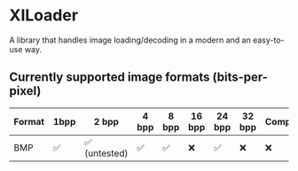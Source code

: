 # XILoader
A library that handles image loading/decoding in a modern and an easy-to-use way.
## Currently supported image formats (bits-per-pixel)

| Format | 1bpp | 2 bpp| 4 bpp| 8 bpp| 16 bpp| 24 bpp| 32 bpp | Compressed |
|--------|------|------|------|------|-------|-------|------------|----|
|BMP     | :white_check_mark: | :white_check_mark: (untested) |   :white_check_mark:	  |   :white_check_mark:	  |   :x:	   |   :white_check_mark:  |     :x:    |     :x:    |
